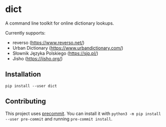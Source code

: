 dict
====

A command line toolkit for online dictionary lookups.

Currently supports:

- reverso (https://www.reverso.net/)
- Urban Dictionary (https://www.urbandictionary.com/)
- Słownik Języka Polskiego (https://sjp.pl/)
- Jisho (https://jisho.org/)

## Installation

```
pip install --user dict
```

## Contributing

This project uses [precommit](https://pre-commit.com/). You can install it with
`python3 -m pip install --user pre-commit` and running `pre-commit install`.
